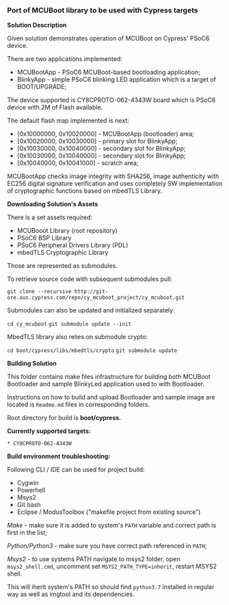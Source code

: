 ### Port of MCUBoot library to be used with Cypress targets

**Solution Description**

Given solution demonstrates operation of MCUBoot on Cypress' PSoC6 device.

There are two applications implemented:
* MCUBootApp - PSoC6 MCUBoot-based bootloading application;
* BlinkyApp - simple PSoC6 blinking LED application which is a target of BOOT/UPGRADE;

The device supported is CY8CPROTO-062-4343W board which is PSoC6 device with 2M of Flash available.

The default flash map implemented is next:

* [0x10000000, 0x10020000] - MCUBootApp (bootloader) area;
* [0x10020000, 0x10030000] - primary slot for BlinkyApp;
* [0x10030000, 0x10040000] - secondary slot for BlinkyApp;
* [0x10030000, 0x10040000] - secondary slot for BlinkyApp;
* [0x10040000, 0x10041000] - scratch area;

MCUBootApp checks image integrity with SHA256, image authenticity with EC256 digital signature verification and uses completely SW implementation of cryptographic functions based on mbedTLS Library.

**Downloading Solution's Assets**

There is a set assets required:

* MCUBooot Library (root repository)
* PSoC6 BSP Library
* PSoC6 Peripheral Drivers Library (PDL)
* mbedTLS Cryptographic Library

Those are represented as submodules.

To retrieve source code with subsequent submodules pull:

`git clone --recursive http://git-ore.aus.cypress.com/repo/cy_mcuboot_project/cy_mcuboot.git`

Submodules can also be updated and initialized separately:

`cd cy_mcuboot`
`git submodule update --init`

MbedTLS library also relies on submodule crypto:

`cd boot/cypress/libs/mbedtls/crypto`
`git submodule update`


**Building Solution**

This folder contains make files infrastructure for building both MCUBoot Bootloader and sample BlinkyLed application used to with Bootloader.

Instructions on how to build and upload Bootloader and sample image are located is `Readme.md` files in corresponding folders.

Root directory for build is **boot/cypress.**

**Currently supported targets:**

`* CY8CPROTO-062-4343W`

**Build environment troubleshooting:**

Following CLI / IDE can be used for project build:

* Cygwin
* Powerhell
* Msys2
* Git bash
* Eclipse / ModusToolbox ("makefile project from existing source")

*Make* - make sure it is added to system's `PATH` variable and correct path is first in the list;

*Python/Python3* - make sure you have correct path referenced in `PATH`;

*Msys2* - to use systems PATH navigate to msys2 folder, open `msys2_shell.cmd`, uncomment set `MSYS2_PATH_TYPE=inherit`, restart MSYS2 shell.

This will iherit system's PATH so should find `python3.7` installed in regular way as well as imgtool and its dependencies.

